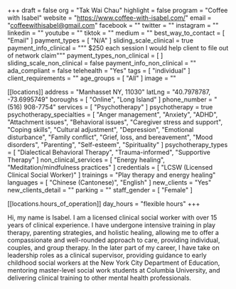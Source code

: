 +++
draft = false
org = "Tak Wai Chau"
highlight = false
program = "Coffee with Isabel"
website = "https://www.coffee-with-isabel.com/"
email = "coffeewithisabel@gmail.com"
facebook = ""
twitter = ""
instagram = ""
linkedin = ""
youtube = ""
tiktok = ""
medium = ""
best_way_to_contact = [ "Email" ]
payment_types = [ "N/A" ]
sliding_scale_clinical = true
payment_info_clinical = """
$250 each session
I would help client to file out of network claim"""
payment_types_non_clinical = [ ]
sliding_scale_non_clinical = false
payment_info_non_clinical = ""
ada_compliant = false
telehealth = "Yes"
tags = [ "individual" ]
client_requirements = ""
age_groups = [ "All" ]
image = ""

[[locations]]
address = "Manhasset NY, 11030"
latLng = "40.7978787, -73.6995749"
boroughs = [ "Online", "Long Island" ]
phone_number = "(516) 908-7754"
services = [ "Psychotherapy" ]
psychotherapy = true
psychotherapy_specialties = [
  "Anger management",
  "Anxiety",
  "ADHD",
  "Attachment issues",
  "Behavioral issues",
  "Caregiver stress and support",
  "Coping skills",
  "Cultural adjustment",
  "Depression",
  "Emotional disturbance",
  "Family conflict",
  "Grief, loss, and bereavement",
  "Mood disorders",
  "Parenting",
  "Self-esteem",
  "Spirituality"
]
psychotherapy_types = [
  "Dialectical Behavioral Therapy",
  "Trauma-informed",
  "Supportive Therapy"
]
non_clinical_services = [ "Energy healing", "Meditation/mindfulness practices" ]
credentials = [ "LCSW (Licensed Clinical Social Worker)" ]
trainings = "Play therapy and energy healing"
languages = [ "Chinese (Cantonese)", "English" ]
new_clients = "Yes"
new_clients_detail = ""
parking = ""
staff_gender = [ "Female" ]

  [[locations.hours_of_operation]]
  day_hours = "flexible hours"
+++

Hi, my name is Isabel. I am a licensed clinical social worker with over 15 years of clinical experience. I have undergone intensive training in play therapy, parenting strategies, and holistic healing, allowing me to offer a compassionate and well-rounded approach to care, providing individual, couples, and group therapy. In the later part of my career, I have take on leadership roles as a clinical supervisor, providing guidance to early childhood social workers at the New York City Department of Education, mentoring master-level social work students at Columbia University, and delivering clinical training to other mental health professionals.
